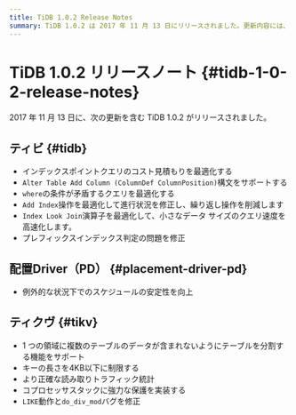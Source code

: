 ```yaml
---
title: TiDB 1.0.2 Release Notes
summary: TiDB 1.0.2 は 2017 年 11 月 13 日にリリースされました。更新内容には、インデックス ポイント クエリのコスト見積もりの​​最適化、Alter Table Add カラム構文のサポート、クエリ最適化の改善などが含まれています。Placement Driver (PD) のスケジュール安定性が強化され、TiKV はテーブル分割をサポートし、キーの長さを 4 KB に制限するようになりました。その他の改善点には、読み取りトラフィック統計の精度向上、LIKE 動作のバグ修正、do_div_mod バグなどがあります。
---
```


# TiDB 1.0.2 リリースノート {#tidb-1-0-2-release-notes}

2017 年 11 月 13 日に、次の更新を含む TiDB 1.0.2 がリリースされました。

## ティビ {#tidb}

-   インデックスポイントクエリのコスト見積もりを最適化する
-   `Alter Table Add Column (ColumnDef ColumnPosition)`構文をサポートする
-   `where`の条件が矛盾するクエリを最適化する
-   `Add Index`操作を最適化して進行状況を修正し、繰り返し操作を削減します
-   `Index Look Join`演算子を最適化して、小さなデータ サイズのクエリ速度を高速化します。
-   プレフィックスインデックス判定の問題を修正

## 配置Driver（PD） {#placement-driver-pd}

-   例外的な状況下でのスケジュールの安定性を向上

## ティクヴ {#tikv}

-   1 つの領域に複数のテーブルのデータが含まれないようにテーブルを分割する機能をサポート
-   キーの長さを4KB以下に制限する
-   より正確な読み取りトラフィック統計
-   コプロセッサスタックに強力な保護を実装する
-   `LIKE`動作と`do_div_mod`バグを修正
